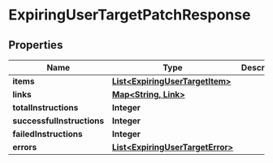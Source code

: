 

# ExpiringUserTargetPatchResponse


## Properties

| Name | Type | Description | Notes |
|------------ | ------------- | ------------- | -------------|
|**items** | [**List&lt;ExpiringUserTargetItem&gt;**](ExpiringUserTargetItem.md) |  |  |
|**links** | [**Map&lt;String, Link&gt;**](Link.md) |  |  [optional] |
|**totalInstructions** | **Integer** |  |  [optional] |
|**successfulInstructions** | **Integer** |  |  [optional] |
|**failedInstructions** | **Integer** |  |  [optional] |
|**errors** | [**List&lt;ExpiringUserTargetError&gt;**](ExpiringUserTargetError.md) |  |  [optional] |



